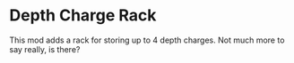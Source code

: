 # Depth Charge Rack

This mod adds a rack for storing up to 4 depth charges. Not much more to say really, is there?
